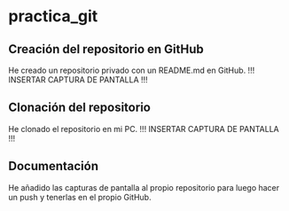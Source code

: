 # practica_git

## Creación del repositorio en GitHub
He creado un repositorio privado con un README.md en GitHub.
!!! INSERTAR CAPTURA DE PANTALLA !!!

## Clonación del repositorio
He clonado el repositorio en mi PC.
!!! INSERTAR CAPTURA DE PANTALLA !!!

## Documentación
He añadido las capturas de pantalla al propio repositorio para luego hacer un push y tenerlas en el propio GitHub.
